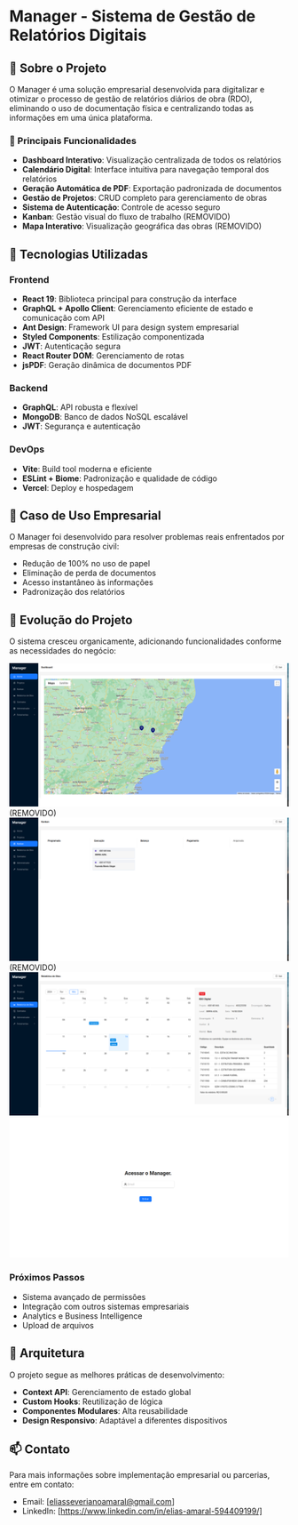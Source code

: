 # Manager - Sistema de Gestão de Relatórios Digitais


## 🎯 Sobre o Projeto

O Manager é uma solução empresarial desenvolvida para digitalizar e otimizar o processo de gestão de relatórios diários de obra (RDO), eliminando o uso de documentação física e centralizando todas as informações em uma única plataforma.

### 🌟 Principais Funcionalidades

- **Dashboard Interativo**: Visualização centralizada de todos os relatórios
- **Calendário Digital**: Interface intuitiva para navegação temporal dos relatórios
- **Geração Automática de PDF**: Exportação padronizada de documentos
- **Gestão de Projetos**: CRUD completo para gerenciamento de obras
- **Sistema de Autenticação**: Controle de acesso seguro
- **Kanban**: Gestão visual do fluxo de trabalho (REMOVIDO)
- **Mapa Interativo**: Visualização geográfica das obras (REMOVIDO)

## 🚀 Tecnologias Utilizadas

### Frontend
- **React 19**: Biblioteca principal para construção da interface
- **GraphQL + Apollo Client**: Gerenciamento eficiente de estado e comunicação com API
- **Ant Design**: Framework UI para design system empresarial
- **Styled Components**: Estilização componentizada
- **JWT**: Autenticação segura
- **React Router DOM**: Gerenciamento de rotas
- **jsPDF**: Geração dinâmica de documentos PDF

### Backend
- **GraphQL**: API robusta e flexível
- **MongoDB**: Banco de dados NoSQL escalável
- **JWT**: Segurança e autenticação

### DevOps
- **Vite**: Build tool moderna e eficiente
- **ESLint + Biome**: Padronização e qualidade de código
- **Vercel**: Deploy e hospedagem

## 💼 Caso de Uso Empresarial

O Manager foi desenvolvido para resolver problemas reais enfrentados por empresas de construção civil:

- Redução de 100% no uso de papel
- Eliminação de perda de documentos
- Acesso instantâneo às informações
- Padronização dos relatórios

## 🌱 Evolução do Projeto

O sistema cresceu organicamente, adicionando funcionalidades conforme as necessidades do negócio:

![Mapa](./assets/Mapa.png) (REMOVIDO)
![Kanban](./assets/Kanban.png) (REMOVIDO)
![Relatorio](./assets/Relatorio.png)
![Login](./assets/login.png)

### Próximos Passos
- Sistema avançado de permissões
- Integração com outros sistemas empresariais
- Analytics e Business Intelligence
- Upload de arquivos

## 🔧 Arquitetura

O projeto segue as melhores práticas de desenvolvimento:

- **Context API**: Gerenciamento de estado global
- **Custom Hooks**: Reutilização de lógica
- **Componentes Modulares**: Alta reusabilidade
- **Design Responsivo**: Adaptável a diferentes dispositivos


## 📫 Contato

Para mais informações sobre implementação empresarial ou parcerias, entre em contato:

- Email: [eliasseverianoamaral@gmail.com]
- LinkedIn: [https://www.linkedin.com/in/elias-amaral-594409199/]


